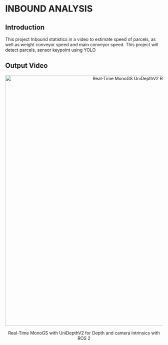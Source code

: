 # INBOUND ANALYSIS

## Introduction
This project Inbound statistics in a video to estimate speed of parcels, as well as weight conveyor speed and main conveyor speed. This project will detect parcels, sensor keypoint using YOLO 

## Output Video
<div align="center">
    <img src="INBOUND_ANALYSIS/M005_output_videos/output_video.avi" alt="Real-Time MonoGS UniDepthV2 ROS 2" width="800"/>
    <p>Real-Time MonoGS with UniDepthV2 for Depth and camera intrinsics with ROS 2</p>
</div>
